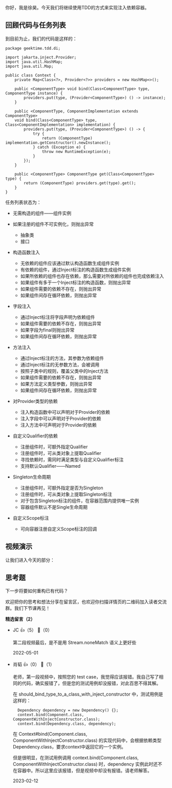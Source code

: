 你好，我是徐昊。今天我们将继续使用TDD的方式来实现注入依赖容器。

## 回顾代码与任务列表

到目前为止，我们的代码是这样的：

```
package geektime.tdd.di;
  
import jakarta.inject.Provider;
import java.util.HashMap;
import java.util.Map;
    
public class Context {
    private Map<Class<?>, Provider<?>> providers = new HashMap<>();
    
    public <ComponentType> void bind(Class<ComponentType> type, ComponentType instance) {
        providers.put(type, (Provider<ComponentType>) () -> instance);
    }
    
    public <ComponentType, ComponentImplementation extends ComponentType>
    void bind(Class<ComponentType> type, Class<ComponentImplementation> implementation) {
        providers.put(type, (Provider<ComponentType>) () -> {
            try {
                return (ComponentType) implementation.getConstructor().newInstance();
            } catch (Exception e) {
                throw new RuntimeException(e);
            }
        });
    }
    
    public <ComponentType> ComponentType get(Class<ComponentType> type) {
        return (ComponentType) providers.get(type).get();
    }
}
```

任务列表状态为：

- 无需构造的组件——组件实例
- 如果注册的组件不可实例化，则抛出异常
  
  - 抽象类
  - 接口
- 构造函数注入
  
  - 无依赖的组件应该通过默认构造函数生成组件实例
  - 有依赖的组件，通过Inject标注的构造函数生成组件实例
  - 如果所依赖的组件也存在依赖，那么需要对所依赖的组件也完成依赖注入
  - 如果组件有多于一个Inject标注的构造函数，则抛出异常
  - 如果组件需要的依赖不存在，则抛出异常
  - 如果组件间存在循环依赖，则抛出异常
- 字段注入
  
  - 通过Inject标注将字段声明为依赖组件
  - 如果组件需要的依赖不存在，则抛出异常
  - 如果字段为final则抛出异常
  - 如果组件间存在循环依赖，则抛出异常
- 方法注入
  
  - 通过Inject标注的方法，其参数为依赖组件
  - 通过Inject标注的无参数方法，会被调用
  - 按照子类中的规则，覆盖父类中的Inject方法
  - 如果组件需要的依赖不存在，则抛出异常
  - 如果方法定义类型参数，则抛出异常
  - 如果组件间存在循环依赖，则抛出异常
- 对Provider类型的依赖
  
  - 注入构造函数中可以声明对于Provider的依赖
  - 注入字段中可以声明对于Provider的依赖
  - 注入方法中可声明对于Provider的依赖
- 自定义Qualifier的依赖
  
  - 注册组件时，可额外指定Qualifier
  - 注册组件时，可从类对象上提取Qualifier
  - 寻找依赖时，需同时满足类型与自定义Qualifier标注
  - 支持默认Qualifier——Named
- Singleton生命周期
  
  - 注册组件时，可额外指定是否为Singleton
  - 注册组件时，可从类对象上提取Singleton标注
  - 对于包含Singleton标注的组件，在容器范围内提供唯一实例
  - 容器组件默认不是Single生命周期
- 自定义Scope标注
  
  - 可向容器注册自定义Scope标注的回调

## 视频演示

让我们进入今天的部分：

## **思考题**

下一步将要如何重构已有代码？

欢迎把你的思考和想法分享在留言区，也欢迎你扫描详情页的二维码加入读者交流群。我们下节课再见！
<div><strong>精选留言（2）</strong></div><ul>
<li><span>JC</span> 👍（5） 💬（0）<p>第二段视频最后，是不是用 Stream.noneMatch 语义上更好些</p>2022-05-01</li><br/><li><span>肖韬</span> 👍（0） 💬（1）<p>老师，第一段视频中，按照您的 test case，我觉得应该报错。我自己写了相同的代码，确实报错了，但是您的测试用例却没报错，对此百思不得其解。

在 should_bind_type_to_a_class_with_inject_constructor 中，测试用例是这样的：

      Dependency dependency = new Dependency() {};
      context.bind(Component.class, ComponentWithInjectConstructor.class);
      context.bind(Dependency.class, dependency);

在 Context#bind(Component.class, ComponentWithInjectConstructor.class) 的实现代码中，会根据依赖类型 Dependency.class，要求context中返回它的一个实例。


但是很明显，在测试用例调用 context.bind(Component.class, ComponentWithInjectConstructor.class) 时，dependency 实例此时还不在容器中。所以这里应该报错，但是视频中却没有报错。请老师解答。</p>2023-02-12</li><br/>
</ul>